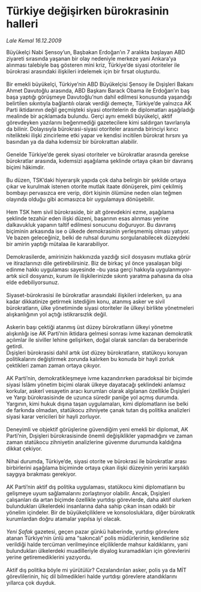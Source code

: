 # Türkiye değişirken bürokrasinin halleri

*Lale Kemal 16.12.2009*

<div class="yazi">Büyükelçi Nabi Şensoy’un, Başbakan Erdoğan’ın 7 aralıkta başlayan ABD ziyareti sırasında yaşanan bir olay nedeniyle merkeze yani Ankara’ya alınması talebiyle baş gösteren mini kriz, Türkiye’de siyasi otoriteler ile bürokrasi arasındaki ilişkileri irdelemek için bir fırsat oluşturdu. <br/><br/>Bir emekli büyükelçi, Türkiye’nin ABD Büyükelçisi Şensoy ile Dışişleri Bakanı Ahmet Davutoğlu arasında, ABD Başkanı Barack Obama ile Erdoğan’ın baş başa yaptığı görüşmeye Davutoğlu’nun dahil edilmesi konusunda yaşandığı belirtilen sıkıntıyla bağlantılı olarak verdiği demeçte, Türkiye’de yalnızca AK Parti iktidarının değil geçmişteki siyasi otoritelerin de diplomatları aşağıladığı mealinde bir açıklamada bulundu. Gerçi aynı emekli büyükelçi, aktif görevdeyken yazılarını beğenmediği gazetecilere kimi saldırgan tavırlarıyla da bilinir. Dolayısıyla bürokrasi-siyasi otoriteler arasında birinciyi kırıcı nitelikteki ilişki zincirleme etki yapar ve kendisi incitilen bürokrat hırsını ya basından ya da daha kıdemsiz bir bürokrattan alabilir. <br/><br/>Genelde Türkiye’de gerek siyasi otoriteler ve bürokratlar arasında gerekse bürokratlar arasında, kıdemsizi aşağılama şeklinde ortaya çıkan bir davranış biçimi hâkimdir. <br/><br/>Bu düzen, TSK’daki hiyerarşik yapıda çok daha belirgin bir şekilde ortaya çıkar ve kurulmak istenen otorite mutlak itaate dönüşerek, pimi çekilmiş bombayı pervasızca ere verip, dört kişinin ölümüne neden olan teğmen olayında olduğu gibi acımasızca bir uygulamaya dönüşebilir. <br/><br/>Hem TSK hem sivil bürokraside, bir alt görevdekini ezme, aşağılama şeklinde tezahür eden ilişki düzeni, başarının esas alınması yerine dalkavukluk yapanın taltif edilmesi sonucunu doğuruyor. Bu davranış biçiminin arkasında ise o ülkede demokrasinin yerleşmemiş olması yatıyor. Ve bazen geleceğiniz, belki de ruhsal durumu sorgulanabilecek düzeydeki bir amirin yaptığı mütalaa ile kararabiliyor. <br/><br/>Demokrasilerde, amirinizin hakkınızda yazdığı sicil dosyasını mutlaka görür ve itirazlarınızı dile getirebilirsiniz. Biz de birkaç yıl önce yasalaşan bilgi edinme hakkı uygulaması sayesinde –bu yasa gerçi hakkıyla uygulanmıyor- artık sicil dosyanızı, kurum ile ilişkilerinizde sıkıntı yaratma pahasına da olsa elde edebiliyorsunuz. <br/><br/>Siyaset-bürokrasisi ile bürokratlar arasındaki ilişkileri irdelerken, şu ana kadar dikkatinize getirmek istediğim konu, atanmış asker ve sivil bürokratların, ülke yönetiminde siyasi otoriteler ile ülkeyi birlikte yönetmeleri alışkanlığının yol açtığı istikrarsızlık değil. <br/><br/>Askerin başı çektiği atanmış üst düzey bürokratların ülkeyi yönetme alışkınlığı ise AK Parti’nin iktidara gelmesi sonrası ivme kazanan demokratik açılımlar ile siviller lehine gelişirken, doğal olarak sancıları da beraberinde getirdi. <br/>Dışişleri bürokrasisi dahil artık üst düzey bürokratların, statükoyu koruyan politikalarını değiştirmek zorunda kalırken bu konuda bir hayli zorluk çektikleri zaman zaman ortaya çıkıyor. <br/><br/>AK Parti’nin, demokratikleşmeye ivme kazandırırken paradoksal bir biçimde siyasi İslâmı yönetim biçimi olarak ülkeye dayatacağı şeklindeki anlamsız korkular, askerî vesayetin aracı kurumları olarak algılanan özellikle Dışişleri ve Yargı bürokrasisinde de uzunca süredir paniğe yol açmış durumda. Yargının, kimi hukuk dışına taşan uygulamaları, kimi diplomatların ise belki de farkında olmadan, statükocu zihniyete çanak tutan dış politika analizleri siyasi karar vericileri bir hayli zorluyor. <br/><br/>Deneyimli ve objektif görüşlerine güvendiğim yeni emekli bir diplomat, AK Parti’nin, Dışişleri bürokrasisinde önemli değişiklikler yapmadığını ve zaman zaman statükocu zihniyetin analizlerine güvenme durumunda kaldığına dikkat çekiyor. <br/><br/>Nihai durumda, Türkiye’de, siyasi otorite ve bürokrasi ile bürokratlar arası birbirlerini aşağılama biçiminde ortaya çıkan ilişki düzeyinin yerini karşılıklı saygıya bırakması gerekiyor. <br/><br/>AK Parti’nin aktif dış politika uygulaması, statükocu kimi diplomatların bu gelişmeye uyum sağlamalarını zorlaştırıyor olabilir. Ancak, Dışişleri çalışanları da artan biçimde özellikle yurtdışı görevlerde, daha aktif olurken bulundukları ülkelerdeki insanlarına daha sahip çıkan insan odaklı bir yönelim içindeler. Bir de büyükelçiliklere ve konsolosluklara, diğer bürokratik kurumlardan doğru atamalar yapılsa iyi olacak. <i><br/><br/>Yeni Şafak</i> gazetesi, geçen pazar günkü haberinde, yurtdışı görevlere atanan Türkiye’nin ünlü ama “sakıncalı” polis müdürlerinin, kendilerine söz verildiği halde tercüman verilmeyince elçiliklerde mahsur kaldıklarını, yani bulundukları ülkelerdeki muadilleriyle diyalog kuramadıkları için görevlerini yerine getiremediklerini yazıyordu. <br/><br/>Aktif dış politika böyle mi yürütülür? Cezalandırılan asker, polis ya da MİT görevlilerinin, hiç dil bilmedikleri halde yurtdışı görevlere atandıklarını yıllarca çok duyduk.
              </div>
